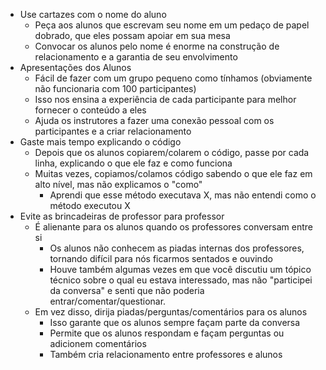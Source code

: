   * Use cartazes com o nome do aluno
    * Peça aos alunos que escrevam seu nome em um pedaço de papel dobrado, que eles possam apoiar em sua mesa
    * Convocar os alunos pelo nome é enorme na construção de relacionamento e a garantia de seu envolvimento
  * Apresentações dos Alunos
    * Fácil de fazer com um grupo pequeno como tínhamos (obviamente não funcionaria com 100 participantes)
    * Isso nos ensina a experiência de cada participante para melhor fornecer o conteúdo a eles
    * Ajuda os instrutores a fazer uma conexão pessoal com os participantes e a criar relacionamento
  * Gaste mais tempo explicando o código
    * Depois que os alunos copiarem/colarem o código, passe por cada linha, explicando o que ele faz e como funciona
    * Muitas vezes, copiamos/colamos código sabendo o que ele faz em alto nível, mas não explicamos o "como"
      * Aprendi que esse método executava X, mas não entendi como o método executou X
  * Evite as brincadeiras de professor para professor
    * É alienante para os alunos quando os professores conversam entre si
      * Os alunos não conhecem as piadas internas dos professores, tornando difícil para nós ficarmos sentados e ouvindo
      * Houve também algumas vezes em que você discutiu um tópico técnico sobre o qual eu estava interessado, mas não "participei da conversa" e senti que não poderia entrar/comentar/questionar.
    * Em vez disso, dirija piadas/perguntas/comentários para os alunos
      * Isso garante que os alunos sempre façam parte da conversa
      * Permite que os alunos respondam e façam perguntas ou adicionem comentários
      * Também cria relacionamento entre professores e alunos
